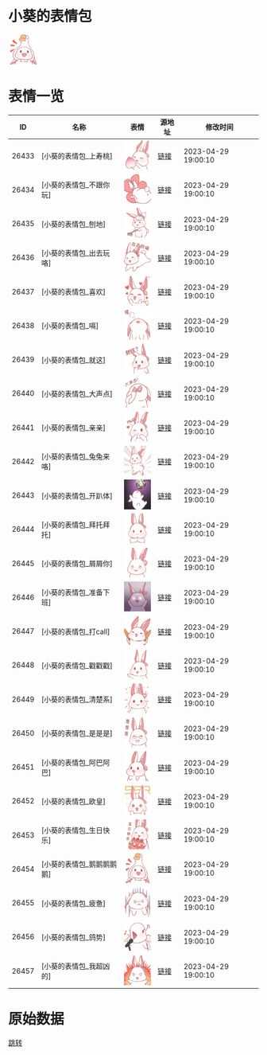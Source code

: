 # 小葵的表情包

<img src="./cover.png" height="60" alt="cover" />

# 表情一览

|ID|名称|表情|源地址|修改时间|
|----|----|----|----|----|
|26433|[小葵的表情包_上寿桃]|<img src="./pic/026433_%5B小葵的表情包_上寿桃%5D.png" height="60" alt="上寿桃"/>|[链接](https://i0.hdslb.com/bfs/garb/f7d6acbdae3fd733b97877d2f88d43ae90498a1d.png)|2023-04-29 19:00:10|
|26434|[小葵的表情包_不跟你玩]|<img src="./pic/026434_%5B小葵的表情包_不跟你玩%5D.png" height="60" alt="不跟你玩"/>|[链接](https://i0.hdslb.com/bfs/garb/45aae2f683943955445e1d92edfe961a72ad9455.png)|2023-04-29 19:00:10|
|26435|[小葵的表情包_刨地]|<img src="./pic/026435_%5B小葵的表情包_刨地%5D.png" height="60" alt="刨地"/>|[链接](https://i0.hdslb.com/bfs/garb/5ed5c7c6ab9ad421f1fd2dd1c52a8cf852d66b69.png)|2023-04-29 19:00:10|
|26436|[小葵的表情包_出去玩咯]|<img src="./pic/026436_%5B小葵的表情包_出去玩咯%5D.png" height="60" alt="出去玩咯"/>|[链接](https://i0.hdslb.com/bfs/garb/2a984e3dd3c8b43c5f5432f782d75da457a322b7.png)|2023-04-29 19:00:10|
|26437|[小葵的表情包_喜欢]|<img src="./pic/026437_%5B小葵的表情包_喜欢%5D.png" height="60" alt="喜欢"/>|[链接](https://i0.hdslb.com/bfs/garb/152a303f7cff497c5ac7c7cedb4c1a369b68abd7.png)|2023-04-29 19:00:10|
|26438|[小葵的表情包_嗝]|<img src="./pic/026438_%5B小葵的表情包_嗝%5D.png" height="60" alt="嗝"/>|[链接](https://i0.hdslb.com/bfs/garb/8df0c3954359fe07e983348a44d7c879a601b8b2.png)|2023-04-29 19:00:10|
|26439|[小葵的表情包_就这]|<img src="./pic/026439_%5B小葵的表情包_就这%5D.png" height="60" alt="就这"/>|[链接](https://i0.hdslb.com/bfs/garb/cb4688a0e624c0de5e34c4c7fbae8cef5f925052.png)|2023-04-29 19:00:10|
|26440|[小葵的表情包_大声点]|<img src="./pic/026440_%5B小葵的表情包_大声点%5D.png" height="60" alt="大声点"/>|[链接](https://i0.hdslb.com/bfs/garb/be6fc85100ad28c0ed0303b372b5e61560715a51.png)|2023-04-29 19:00:10|
|26441|[小葵的表情包_亲亲]|<img src="./pic/026441_%5B小葵的表情包_亲亲%5D.png" height="60" alt="亲亲"/>|[链接](https://i0.hdslb.com/bfs/garb/faa16b91a466250eacd115b5880158e005a16c50.png)|2023-04-29 19:00:10|
|26442|[小葵的表情包_兔兔来咯]|<img src="./pic/026442_%5B小葵的表情包_兔兔来咯%5D.png" height="60" alt="兔兔来咯"/>|[链接](https://i0.hdslb.com/bfs/garb/4745256d8189a2b3767539b0f25ec5d5ff56af9b.png)|2023-04-29 19:00:10|
|26443|[小葵的表情包_开趴体]|<img src="./pic/026443_%5B小葵的表情包_开趴体%5D.png" height="60" alt="开趴体"/>|[链接](https://i0.hdslb.com/bfs/garb/867854ed650fd82c0a837d35604f7a1dbaf0db82.png)|2023-04-29 19:00:10|
|26444|[小葵的表情包_拜托拜托]|<img src="./pic/026444_%5B小葵的表情包_拜托拜托%5D.png" height="60" alt="拜托拜托"/>|[链接](https://i0.hdslb.com/bfs/garb/67e89f11e62a7c10a51f20065b282893590d94f6.png)|2023-04-29 19:00:10|
|26445|[小葵的表情包_屑屑你]|<img src="./pic/026445_%5B小葵的表情包_屑屑你%5D.png" height="60" alt="屑屑你"/>|[链接](https://i0.hdslb.com/bfs/garb/3462be847b14663ad46b3b276717016b612f78f2.png)|2023-04-29 19:00:10|
|26446|[小葵的表情包_准备下班]|<img src="./pic/026446_%5B小葵的表情包_准备下班%5D.png" height="60" alt="准备下班"/>|[链接](https://i0.hdslb.com/bfs/garb/04e4b68a24b247806cecacc8b743f342e1af4b22.png)|2023-04-29 19:00:10|
|26447|[小葵的表情包_打call]|<img src="./pic/026447_%5B小葵的表情包_打call%5D.png" height="60" alt="打call"/>|[链接](https://i0.hdslb.com/bfs/garb/559a44d829ad3ee024709103b4ee2fb8ece1fca2.png)|2023-04-29 19:00:10|
|26448|[小葵的表情包_戳戳戳]|<img src="./pic/026448_%5B小葵的表情包_戳戳戳%5D.png" height="60" alt="戳戳戳"/>|[链接](https://i0.hdslb.com/bfs/garb/504db0e5ad2c20722a38b475113aa67da826e053.png)|2023-04-29 19:00:10|
|26449|[小葵的表情包_清楚系]|<img src="./pic/026449_%5B小葵的表情包_清楚系%5D.png" height="60" alt="清楚系"/>|[链接](https://i0.hdslb.com/bfs/garb/2a4f16fac2f4fd229c4f58f0597137faf2b01251.png)|2023-04-29 19:00:10|
|26450|[小葵的表情包_是是是]|<img src="./pic/026450_%5B小葵的表情包_是是是%5D.png" height="60" alt="是是是"/>|[链接](https://i0.hdslb.com/bfs/garb/cbc7982146a04ba60beb40991ad7dba505d8a156.png)|2023-04-29 19:00:10|
|26451|[小葵的表情包_阿巴阿巴]|<img src="./pic/026451_%5B小葵的表情包_阿巴阿巴%5D.png" height="60" alt="阿巴阿巴"/>|[链接](https://i0.hdslb.com/bfs/garb/a73e5649b8a0c22bf7f7d6b23419aa37abb2b17e.png)|2023-04-29 19:00:10|
|26452|[小葵的表情包_欧皇]|<img src="./pic/026452_%5B小葵的表情包_欧皇%5D.png" height="60" alt="欧皇"/>|[链接](https://i0.hdslb.com/bfs/garb/5de955e2e132c2202d6309b9eb66c30bdf99f2fe.png)|2023-04-29 19:00:10|
|26453|[小葵的表情包_生日快乐]|<img src="./pic/026453_%5B小葵的表情包_生日快乐%5D.png" height="60" alt="生日快乐"/>|[链接](https://i0.hdslb.com/bfs/garb/8a2f14ae710414cdfc2b3e8a882c3d032f26ba00.png)|2023-04-29 19:00:10|
|26454|[小葵的表情包_鹅鹅鹅鹅鹅]|<img src="./pic/026454_%5B小葵的表情包_鹅鹅鹅鹅鹅%5D.png" height="60" alt="鹅鹅鹅鹅鹅"/>|[链接](https://i0.hdslb.com/bfs/garb/d857c89bf96fd2e0ae6fa7003d5cec3e8216276c.png)|2023-04-29 19:00:10|
|26455|[小葵的表情包_疲惫]|<img src="./pic/026455_%5B小葵的表情包_疲惫%5D.png" height="60" alt="疲惫"/>|[链接](https://i0.hdslb.com/bfs/garb/1d759ee4605d7bbf041b76da604b5a5c6ec3c30b.png)|2023-04-29 19:00:10|
|26456|[小葵的表情包_鸽势]|<img src="./pic/026456_%5B小葵的表情包_鸽势%5D.png" height="60" alt="鸽势"/>|[链接](https://i0.hdslb.com/bfs/garb/b046f51b6549e8c3733ac7b9817333f7539e4194.png)|2023-04-29 19:00:10|
|26457|[小葵的表情包_我超凶的]|<img src="./pic/026457_%5B小葵的表情包_我超凶的%5D.png" height="60" alt="我超凶的"/>|[链接](https://i0.hdslb.com/bfs/garb/c402132681be634df8cdc2fd82eb4e9f99ce1f5a.png)|2023-04-29 19:00:10|

# 原始数据

[跳转](./raw.json)

